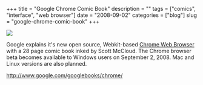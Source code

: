+++
title = "Google Chrome Comic Book"
description = ""
tags = ["comics", "interface", "web browser"]
date = "2008-09-02"
categories = ["blog"]
slug = "google-chrome-comic-book"
+++



  <div class="notebook-screenshot"><a href="http://www.google.com/googlebooks/chrome/"><img src="//konigi.com/media/bluga/wt48bd5321e7b93.jpg"/></a></div><p>Google explains it's new open source, Webkit-based <a href="http://googleblog.blogspot.com/2008/09/fresh-take-on-browser.html">Chrome Web Browser</a> with a 28 page comic book inked by Scott McCloud. The Chrome browser beta becomes available to Windows users on September 2, 2008. Mac and Linux versions are also planned.</p>
    
  <a href="http://www.google.com/googlebooks/chrome/">http://www.google.com/googlebooks/chrome/</a>
